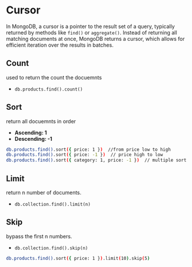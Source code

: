 # Cursor
In MongoDB, a cursor is a pointer to the result set of a query, typically returned by methods like `find()` or `aggregate()`. Instead of returning all matching documents at once, MongoDB returns a cursor, which allows for efficient iteration over the results in batches. 

## Count
used to return the count the docuemnts
- `db.products.find().count()`

## Sort
return all docuemnts in order
<b>
- Ascending: 1
- Descending: -1
</b>

```sh
db.products.find().sort({ price: 1 })  //from price low to high
db.products.find().sort({ price: -1 })  // price high to low
db.products.find().sort({ category: 1, price: -1 })  // multiple sort
```

## Limit
return n number of documents. 
- `db.collection.find().limit(n)`

## Skip
bypass the first n numbers.
- `db.collection.find().skip(n)`

```sh
db.products.find().sort({ price: 1 }).limit(10).skip(5)
```